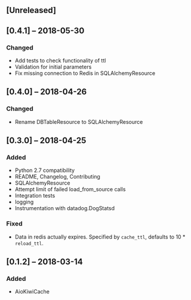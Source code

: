 ## [Unreleased]

## [0.4.1] – 2018-05-30

### Changed

- Add tests to check functionality of ttl
- Validation for initial parameters
- Fix missing connection to Redis in SQLAlchemyResource

## [0.4.0] – 2018-04-26

### Changed

- Rename DBTableResource to SQLAlchemyResource

## [0.3.0] – 2018-04-25

### Added

- Python 2.7 compatibility
- README, Changelog, Contributing
- SQLAlchemyResource
- Attempt limit of failed load_from_source calls
- Integration tests
- logging
- Instrumentation with datadog.DogStatsd

### Fixed

- Data in redis actually expires. Specified by `cache_ttl`, defaults to 10 \* `reload_ttl`.

## [0.1.2] – 2018-03-14

### Added

- AioKiwiCache
